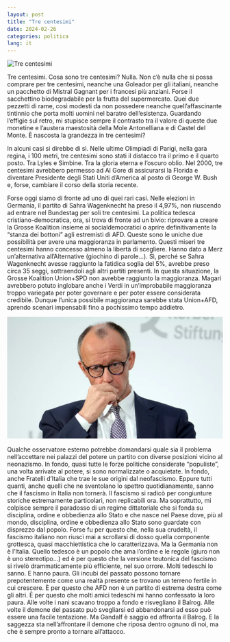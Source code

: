 ```yaml
---
layout: post
title: "Tre centesimi"
date: 2024-02-26
categories: politica
lang: it
---
```


![Tre centesimi](/assets/images/tre-centesimi.png)

Tre centesimi. Cosa sono tre centesimi? Nulla. Non c’è nulla che si possa comprare per tre centesimi, neanche una Goleador per gli italiani, neanche un pacchetto di Mistral Gagnant per i francesi più anziani. Forse il sacchettino biodegradabile per la frutta del supermercato. Quei due pezzetti di rame, così modesti da non possedere neanche quell’affascinante tintinnio che porta molti uomini nel baratro dell’esistenza. Guardando l’effigie sul retro, mi stupisce sempre il contrasto tra il valore di queste due monetine e l’austera maestosità della Mole Antonelliana e di Castel del Monte. È nascosta la grandezza in tre centesimi? 

In alcuni casi si direbbe di sì. Nelle ultime Olimpiadi di Parigi, nella gara regina, i 100 metri, tre centesimi sono stati il distacco tra il primo e il quarto posto. Tra Lyles e Simbine. Tra la gloria eterna e l’oscuro oblio. Nel 2000, tre centesimi avrebbero permesso ad Al Gore di assicurarsi la Florida e diventare Presidente degli Stati Uniti d’America al posto di George W. Bush e, forse, cambiare il corso della storia recente.  

Forse oggi siamo di fronte ad uno di quei rari casi. Nelle elezioni in Germania, il partito di Sahra Wagenknecht ha preso il 4,97%, non riuscendo ad entrare nel Bundestag per soli tre centesimi. La politica tedesca cristiano-democratica, ora, si trova di fronte ad un bivio: riprovare a creare la Grosse Koalition insieme ai socialdemocratici o aprire definitivamente la “stanza dei bottoni” agli estremisti di AFD. Queste sono le uniche due possibilità per avere una maggioranza in parlamento. Questi miseri tre centesimi hanno concesso almeno la libertà di scegliere. Hanno dato a Merz un’alternativa all’Alternative (giochino di parole...). Sì, perché se Sahra Wagenknecht avesse raggiunto la fatidica soglia del 5%, avrebbe preso circa 35 seggi, sottraendoli agli altri partiti presenti. In questa situazione, la Grosse Koalition Union+SPD non avrebbe raggiunto la maggioranza. Magari avrebbero potuto inglobare anche i Verdi in un’improbabile maggioranza troppo variegata per poter governare e per poter essere considerata credibile. Dunque l’unica possibile maggioranza sarebbe stata Union+AFD, aprendo scenari impensabili fino a pochissimo tempo addietro.  

![Merz](/assets/images/Merz.png)

Qualche osservatore esterno potrebbe domandarsi quale sia il problema nell’accettare nei palazzi del potere un partito con diverse posizioni vicino al neonazismo. In fondo, quasi tutte le forze politiche considerate “populiste”, una volta arrivate al potere, si sono normalizzate o acquietate. In fondo, anche Fratelli d’Italia che trae le sue origini dal neofascismo. Eppure tutti quanti, anche quelli che ne sventolano lo spettro quotidianamente, sanno che il fascismo in Italia non tornerà. Il fascismo si radicò per congiunture storiche estremamente particolari, non replicabili ora. Ma soprattutto, mi colpisce sempre il paradosso di un regime dittatoriale che si fonda su disciplina, ordine e obbedienza allo Stato e che nasce nel Paese dove, più al mondo, disciplina, ordine e obbedienza allo Stato sono guardate con disprezzo dal popolo. Forse fu per questo che, nella sua crudeltà, il fascismo italiano non riuscì mai a scrollarsi di dosso quella componente grottesca, quasi macchiettistica che lo caratterizzava. Ma la Germania non è l’Italia. Quello tedesco è un popolo che ama l’ordine e le regole (giuro non è uno stereotipo...) ed è per questo che la versione teutonica del fascismo si rivelò drammaticamente più efficiente, nel suo orrore. Molti tedeschi lo sanno. E hanno paura. Gli incubi del passato possono tornare prepotentemente come una realtà presente se trovano un terreno fertile in cui crescere. È per questo che AFD non è un partito di estrema destra come gli altri. È per questo che molti amici tedeschi mi hanno confessato la loro paura. Alle volte i nani scavano troppo a fondo e risvegliano il Balrog. Alle volte il demone del passato può svegliarsi ed abbandonarsi ad esso può essere una facile tentazione. Ma Gandalf è saggio ed affronta il Balrog. E la saggezza sta nell’affrontare il demone che riposa dentro ognuno di noi, ma che è sempre pronto a tornare all’attacco. 
